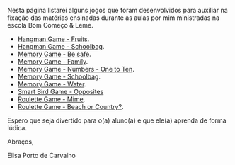 Nesta página listarei alguns jogos que foram desenvolvidos para auxiliar na fixação das matérias ensinadas durante as aulas por mim ministradas na escola Bom Começo & Leme.  

- [Hangman Game - Fruits](./hangman-fruits).
- [Hangman Game - Schoolbag](./hangman-schoolbag).
- [Memory Game - Be safe](./memory-be-safe).  
- [Memory Game - Family](./memory-family).  
- [Memory Game - Numbers - One to Ten](./memory-one-to-ten).  
- [Memory Game - Schoolbag](./memory-schoolbag).  
- [Memory Game - Water](./water).  
- [Smart Bird Game - Opposites](./smart-bird-opposites)
- [Roulette Game - Mime](./rouletteMime).
- [Roulette Game - Beach or Country?](./roulette-beach-country).

Espero que seja divertido para o(a) aluno(a) e que ele(a) aprenda de forma lúdica. 

Abraços,

Elisa Porto de Carvalho


